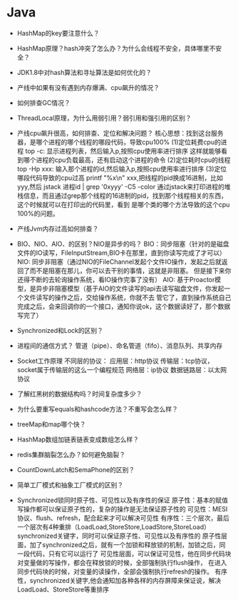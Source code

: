 # Java
- HashMap的key要注意什么？
- HashMap原理？hash冲突了怎么办？为什么会线程不安全，具体哪里不安全？
- JDK1.8中对hash算法和寻址算法是如何优化的？
- 产线中如果有没有遇到内存爆满、cpu飙升的情况？
- 如何排查GC情况？
- ThreadLocal原理，为什么用弱引用？弱引用和强引用的区别？
- 产线cpu飙升很高，如何排查、定位和解决问题？
  核心思想：找到这台服务器，是哪个进程的哪个线程的哪段代码，导致cpu100%
  (1)定位耗费cpu的进程
     top -c: 显示进程列表，然后输入p,按照cpu使用率进行排序
     这样就能够看到哪个进程的cpu负载最高，还有启动这个进程的命令
  (2)定位耗时cpu的线程
     top -Hp xxx: 输入那个进程的id,然后输入p,按照cpu使用率进行排序
  (3)定位哪段代码导致的cpu过高
     printf "%x\n" xxx,把线程的pid换成16进制，比如yyy,然后
     jstack 进程id | grep '0xyyy' -C5 -color
     通过jstack来打印进程的堆栈信息，而且通过grep那个线程的16进制的pid，找到那个线程相关的东西，这个时候就可以在打印出的代码里，看到
     是哪个类的哪个方法导致的这个cpu 100%的问题。

- 产线Jvm内存过高如何排查？

- BIO、NIO、AIO、的区别？NIO是异步的吗？
  BIO：同步阻塞（针对的是磁盘文件的IO读写，FileInputStream,BIO卡在那里，直到你读写完成了才可以）
  NIO: 同步非阻塞（通过NIO的FileChannel发起个文件IO操作，发起之后就返回了而不是阻塞在那儿，你可以去干别的事情，这就是非阻塞。
       但是接下来你还得不断的去轮询操作系统，看IO操作完事了没有）
  AIO: 基于Proactor模型，是异步非阻塞模型（基于AIO的文件读写的api去读写磁盘文件，你发起一个文件读写的操作之后，交给操作系统，你就不去
       管它了，直到操作系统自己完成之后，会来回调你的一个接口，通知你说ok，这个数据读好了，那个数据写完了）

- Synchronized和Lock的区别？

- 进程间的通信方式？
  管道（pipe）、命名管道（fifo）、消息队列、共享内存

- Socket工作原理
  不同层的协议：
  应用层：http协议
  传输层：tcp协议，socket属于传输层的这么一个编程规范
  网络层：ip协议
  数据链路层：以太网协议

- 了解红黑树的数据结构吗？时间复杂度多少？

- 为什么要重写equals和hashcode方法？不重写会怎么样？
- treeMap和map哪个快？
- HashMap数组加链表链表变成数组怎么样？
- redis集群脑裂怎么办？如何避免脑裂？
- CountDownLatch和SemaPhone的区别？
- 简单工厂模式和抽象工厂模式的区别？

- Synchronized锁同时原子性、可见性以及有序性的保证
  原子性：基本的赋值写操作都可以保证原子性的，复杂的操作是无法保证原子性的
  可见性：MESI协议、flush、refresh，配合起来才可以解决可见性
  有序性：三个层次，最后一个层次有4种重排（LoadLoad,StoreStore,LoadStore,StoreLoad）
  synchronized关键字，同时可以保证原子性、可见性以及有序性的
  原子性层面，加了synchronized之后，就有一个加锁和释放锁的机制，加锁之后，同一段代码，只有它可以运行了
  可见性层面，可以保证可见性，他在同步代码块对变量做的写操作，都会在释放锁的时候，全部强制执行flush操作，
     在进入同步代码块的时候，对变量的读操作，全部会强制执行refresh的操作。
  有序性，synchronized关键字,他会通知加各种各样的内存屏障来保证说，解决LoadLoad、StoreStore等重排序



